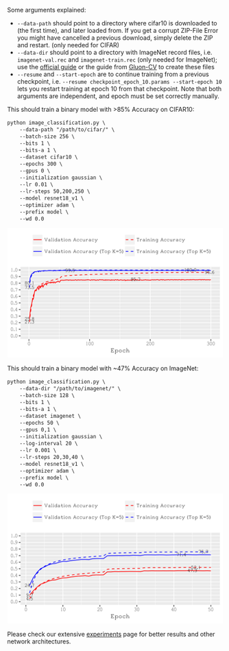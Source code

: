 Some arguments explained:
- `--data-path` should point to a directory where cifar10 is downloaded to (the first time), and later loaded from. If you get a corrupt ZIP-File Error you might have cancelled a previous download, simply delete the ZIP and restart. (only needed for CIFAR)
- `--data-dir` should point to a directory with ImageNet record files, i.e. `imagenet-val.rec` and `imagenet-train.rec` (only needed for ImageNet); use the [official guide](https://mxnet.incubator.apache.org/tutorials/vision/large_scale_classification.html) or the guide from [Gluon-CV](https://gluon-cv.mxnet.io/build/examples_datasets/recordio.html#imagerecord-file-for-imagenet) to create these files
- `--resume` and `--start-epoch` are to continue training from a previous checkpoint, i.e. `--resume checkpoint_epoch_10.params --start-epoch 10` lets you restart training at epoch 10 from that checkpoint. Note that both arguments are independent, and epoch must be set correctly manually.

This should train a binary model with >85% Accuracy on CIFAR10:
```
python image_classification.py \
    --data-path "/path/to/cifar/" \
    --batch-size 256 \
    --bits 1 \
    --bits-a 1 \
    --dataset cifar10 \
    --epochs 300 \
    --gpus 0 \
    --initialization gaussian \
    --lr 0.01 \
    --lr-steps 50,200,250 \
    --model resnet18_v1 \
    --optimizer adam \
    --prefix model \
    --wd 0.0
```
![acc](binary_cifar.png)

This should train a binary model with ~47% Accuracy on ImageNet:
```
python image_classification.py \
    --data-dir "/path/to/imagenet/" \
    --batch-size 128 \
    --bits 1 \
    --bits-a 1 \
    --dataset imagenet \
    --epochs 50 \
    --gpus 0,1 \
    --initialization gaussian \
    --log-interval 20 \
    --lr 0.001 \
    --lr-steps 20,30,40 \
    --model resnet18_v1 \
    --optimizer adam \
    --prefix model \
    --wd 0.0
```
![acc](binary_imagenet.png)

Please check our extensive [experiments](Binary-Network-Results.md) page for better results and other network architectures.
